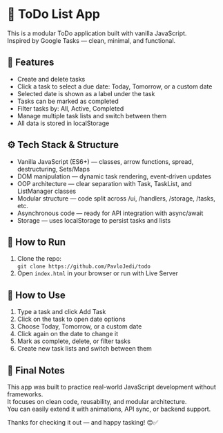 # 📝 ToDo List App

This is a modular ToDo application built with vanilla JavaScript.  
Inspired by Google Tasks — clean, minimal, and functional.

## 📌 Features

- Create and delete tasks  
- Click a task to select a due date: Today, Tomorrow, or a custom date  
- Selected date is shown as a label under the task  
- Tasks can be marked as completed  
- Filter tasks by: All, Active, Completed  
- Manage multiple task lists and switch between them  
- All data is stored in localStorage

## ⚙️ Tech Stack & Structure

- Vanilla JavaScript (ES6+) — classes, arrow functions, spread, destructuring, Sets/Maps  
- DOM manipulation — dynamic task rendering, event-driven updates  
- OOP architecture — clear separation with Task, TaskList, and ListManager classes  
- Modular structure — code split across /ui, /handlers, /storage, /tasks, etc.  
- Asynchronous code — ready for API integration with async/await  
- Storage — uses localStorage to persist tasks and lists

## 🚀 How to Run

1. Clone the repo:  
   `git clone https://github.com/PavloJedi/todo`  
2. Open `index.html` in your browser or run with Live Server

## 🧭 How to Use

1. Type a task and click Add Task  
2. Click on the task to open date options  
3. Choose Today, Tomorrow, or a custom date  
4. Click again on the date to change it  
5. Mark as complete, delete, or filter tasks  
6. Create new task lists and switch between them

## 🙌 Final Notes

This app was built to practice real-world JavaScript development without frameworks.  
It focuses on clean code, reusability, and modular architecture.  
You can easily extend it with animations, API sync, or backend support.

Thanks for checking it out — and happy tasking! 😊✅
